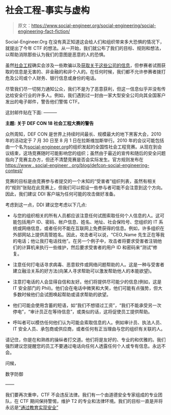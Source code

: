 # 社会工程-事实与虚构

> 原文：<https://www.social-engineer.org/social-engineering/social-engineering-fact-fiction/>

Social-Engineer.Org 在没有真正知道这会给人们和组织带来多大恐惧的情况下，就提出了今年 CTF 的想法。从一开始，我们就公布了我们的目标、规则和想法，以帮助消除那些认为我们的意图是恶意的人的恐惧。

虽然[社会工程](https://www.social-engineer.org/framework/general-discussion/social-engineering-defined/)确实会涉及一些欺骗以及[获取关于这些公司的信息](https://www.social-engineer.org/framework/information-gathering/)，但参赛者试图获取的信息是无害的、非金融的和非个人的。在任何时候，我们都不允许参赛者拨打危及公司或个人财务、银行信息或身份的电话。

尽管我们尽一切努力通知公众，我们不是为了恶意获利，但这一信息似乎并没有传达给安全行业的许多人。例如，我们遇到过一封由一家大型安全公司向其全国客户发出的电子邮件，警告他们警惕 CTF。

这封邮件贴在下面:
 ———

**主题:** **关于 DEF CON 18 社会工程大赛的警告**

众所周知，DEF CON 是世界上持续时间最长、规模最大的地下黑客大会，2010 年的活动定于 7 月 30 日至 8 月 1 日在拉斯维加斯举行。2010 年的会议可能包括由一个名为[social-engineer.org](https://www.social-engineer.org/)的组织发起的全国性社会工程竞赛。从现在到会议结束，这场竞赛随时可能影响您的组织；虽然由于最近的宣传和随后的安全问题指向了竞赛主办方，但还不清楚竞赛是否会实际发生。官方规则发布在[https://www . social-engineer . org/blog/defcon-social-engineering-contest/](../defcon-social-engineering-contest/)

竞赛的目标是由竞赛参与者提交的一个未知的“受害者”组织列表，虽然有相关的“规则”张贴在此竞赛上，但我们可以假设一些参与者可能不会注意到这个方向。因此，我们建议 DDI 客户端为任何可能的攻击做好准备。

考虑到这一点，DDI 建议您考虑以下几点:

*   与您的组织相关的所有人员都应该注意任何试图索取任何个人信息的人。这可能包括用户 ID、密码、帐户信息、姓名、地址、社会保险号、您组织的 IT 系统或网络信息，或者任何不能在互联网上免费获得的信息。例如，许多组织在外部网站上提供高管姓名。因此，攻击者可以说，“CEO_Name 先生正在等我的电话；他让我打电话找他”。在另一个例子中，攻击者将要求受害者注销他们的计算机来执行一些维护，然后要求受害者的用户 ID 和密码来“测试”修复。

*   注意任何打电话寻求病毒、恶意软件或网络问题帮助的人。这是一种与受害者建立融洽关系的好方法(向某人寻求帮助可以激发帮助他人的本能欲望)。

*   注意打电话的人会显得自信和友好。他们将提供尽可能少的信息(例如，这是 IT 安全部门的 Phil)。他们会在电话中微笑和大笑，他们可能有点强势，但大多数时候他们会试图唤起帮助或请求帮助的欲望。

*   他们可能会使用含蓄的短语，如“我们不想错过工资”，“我们不能承受另一次停电”，“审计员正在等待信息”，或类似的话，这将促使员工提供帮助。

*   呼叫者可以模仿任何他们认为可能会索取信息的人。例如审计员、执法人员、IT 安全人员、承包商或供应商，或者任何有正当理由与您的组织有关联的人。

请记住，你是在和熟练的操纵者打交道。他们将是友好的、专业的和优雅的。我们强烈建议您提醒您的员工不要通过电话向任何人透露任何个人或专有信息。永远不会。

问候，

数字防御

——

我们要再次重申，CTF 不会违反法律。我们有一个由道德安全专家组成的专业团队，在 CTF 期间保持警惕，维护 T2 的专业和法律环境。我们的目标一直是并将永远是[“通过教育实现安全”](https://www.social-engineer.org)